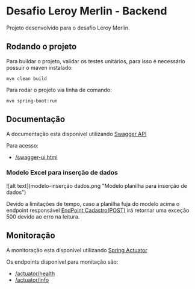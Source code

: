 # Desafio Leroy Merlin - Backend

Projeto desenvolvido para o desafio Leroy Merlin. 

## Rodando o projeto

Para buildar o projeto, validar os testes unitários, para isso é necessário possuir o maven instalado:
```
mvn clean build
```

Para rodar o projeto via linha de comando:

```
mvn spring-boot:run
```

## Documentação

A documentação esta disponível utilizando [Swagger API](https://swagger.io/)

Para acesso:
- [/swagger-ui.html](http://localhost:8080/swagger-ui.html)

### Modelo Excel para inserção de dados
![alt text](modelo-inserção dados.png "Modelo planilha para inserção de dados")

Devido a limitações de tempo, caso a planilha fuja do modelo acima o endpoint 
responsável [EndPoint Cadastro(POST)](http://localhost:8080/products) 
irá retornar uma exceção 500 devido ao erro na leitura.
## Monitoração

A monitoração esta disponível utilizando [Spring Actuator](https://docs.spring.io/spring-boot/docs/current/reference/html/production-ready-features.html)

Os endpoints disponível para monitação são:
- [/actuator/health](http://localhost:8080/actuator/health)
- [/actuator/info](http://localhost:8080/actuator/info)



